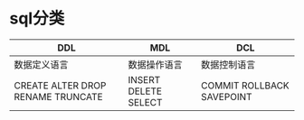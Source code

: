 # sql分类
| DDL   | MDL| DCL |
|---------|----------|----------|
| 数据定义语言   |数据操作语言    | 数据控制语言    |
| CREATE ALTER DROP RENAME TRUNCATE   | INSERT DELETE SELECT     | COMMIT ROLLBACK SAVEPOINT    |